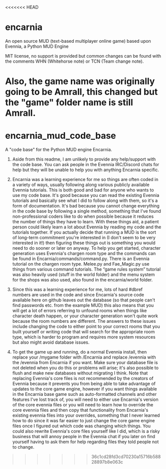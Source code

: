 <<<<<<< HEAD
# encarnia
An open source MUD (text-based multiplayer online game) based upon Evennia, a Python MUD Engine

MIT license, no support is provided but common changes can be found with the comments WHN (Whitehorse note) or TCN (Team change note).

Also, the game name was originally going to be Amrall, this changed but the "game" folder name is still Amrall.
=======
# encarnia_mud_code_base
A "code base" for the Python MUD engine Encarnia.

1.  Aside from this readme, I am unlikely to provide any help/support with the code base.  You can ask people in the Evennia IRC/Discord chats for help but they will be unable to help you with anything Encarnia specific.

2.  Encarnia was a learning experience for me so things are often coded in a variety of ways, usually following along various publicly available Evennia tutorials.  This is both good and bad for anyone who wants to use my code base.  It's good because you can read the existing Evennia tutorials and basically see what I did to follow along with them, so it's a form of documentation.  It's bad because you cannot change everything in the code base by following a single method, something that I've found non-professional coders like to do when possible because it reduces the number of things they have to learn.  With these things aid, a patient person could likely learn a lot about Evennia by reading my code and the tutorials together.  If you actually decide that running a MUD is the sort of long-term commitment you're interested in (I don't seem to be very interested in it!) then figuring these things out is something you would need to do sooner or later on anyway.  To help you get started, character generation uses Evennia's chargen room type and the commands can be found in Encarnia/commands/command.py.  There is an Evennia tutorial on the chargen room type.  Melee.py and Fae_Magic.py use things from various command tutorials.  The “game rules system” tutorial was also heavily used (stuff in the world folder) and the menu system for the shops was also used, also found in the encarnia/world folder.

3.  Since this was a learning experience for me, lots of hard #dbref numbers are used in the code and since Encarnia's source code available here on github leaves out the database (so that people can't find passwords etc. from the example MUD) this also means that you will get a lot of errors referring to unfound rooms when things like character death happen, or your character generation won't quite work because the room numbers are different.  The answers to these issues include changing the code to either point to your correct rooms that you built yourself or writing code that will search for the appropriate room type, which is harder to program and requires more system resources but also might avoid database issues.

4.  To get the game up and running, do a normal Evennia install, then replace your /mygame folder with /Encarnia and replace /evennia with the /evennia from Encarnia if you want.  Make sure your database file is not deleted when you do this or problems will arise; it's also possible to flush and make new databases without migrating I think.  Note that replacing Evennia's core files is not recommended by the creators of Evennia because it prevents you from being able to take advantage of updates to the core game engine, however if you want things available in the Encarnia base game such as auto-formatted channels and other features I've lost track of, you will need to either use Encarnia's version of the core evennia files or you will need to learn how to override the core evennia files and then copy that functionality from Encarnia's existing evennia files into your overrides, something that I never learned how to do since it was far easier to just change the core game engine files once I figured out which code was changing which things.  You could also rewrite Evennia's core files yourself like I did, which is a risky business that will annoy people in the Evennia chat if you later on find yourself having to ask them for help regarding files they told people not to change.
>>>>>>> 36c1cd28fd3cd70230a15716b58828897b8e063c
